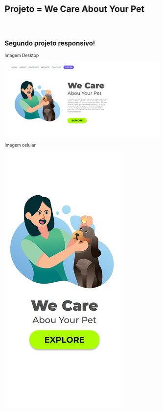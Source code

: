 <h1 style: bold>Projeto = We Care About Your Pet</h1>
<br>
<br>
<h2>Segundo projeto responsivo!</h2>
<p>Imagem Desktop</p>
<img src="https://github.com/joaovictorar/Projeto-We-Care/blob/main/img/wecare-desktop.PNG?raw=true">
<p align:center>Imagem celular</p>
<img align:center src="https://github.com/joaovictorar/Projeto-We-Care/blob/main/img/wecare-celular.PNG?raw=true">

